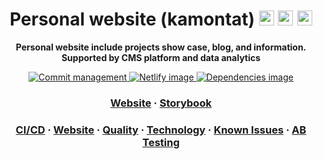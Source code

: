 <!-- Title section -->
<h1 align="center">
  Personal website (kamontat)

  <img src="https://simpleicons.org/icons/gatsby.svg" width="24px">
  <img src="https://simpleicons.org/icons/typescript.svg" width="24px">
  <img src="https://simpleicons.org/icons/microsoftedge.svg" width="24px">
</h1>

<!-- Description section -->
<p align="center">
  <strong>Personal website include projects show case, blog, and information. Supported by CMS platform and data analytics</strong>
</p>

<!-- Static badge setup -->
<p align="center">
  <a href="https://github.com/kamontat/gitgo">
    <img src="https://img.shields.io/badge/commit-gitgo-6DC1E8.svg?cacheSeconds=2592000" alt="Commit management" />
  </a>
  <a href="https://app.netlify.com/sites/kamontat/overview">
    <img src="https://img.shields.io/badge/deploy%20with-netlify-00C7B7.svg?logo=netlify&logoWidth=20&cacheSeconds=2592000" alt="Netlify image"/>
  </a>
  <a href="https://app.dependabot.com/accounts/kamontat/projects/168664">
    <img src="https://img.shields.io/badge/dependencies%20-dependabot-025E8C.svg?logo=dependabot&logoWidth=20&cacheSeconds=2592000" alt="Dependencies image"/>
  </a>
</p>

<!-- External section -->
<h3 align="center">
  <a href="https://kamontat.net">Website</a>
  <span> · </span>
  <a href="https://storybook.kamontat.net">Storybook</a>
</h3>

<!-- External section -->
<h3 align="center">
  <a href="docs/cicd.md">CI/CD</a>
  <span> · </span>
  <a href="docs/website.md">Website</a>
  <span> · </span>
  <a href="docs/quality.md">Quality</a>
  <span> · </span>
  <a href="docs/technology.md">Technology</a>
  <span> · </span>
  <a href="docs/known_issues.md">Known Issues</a>
  <span> · </span>
  <a href="docs/abtesting.md">AB Testing</a>
</h3>
